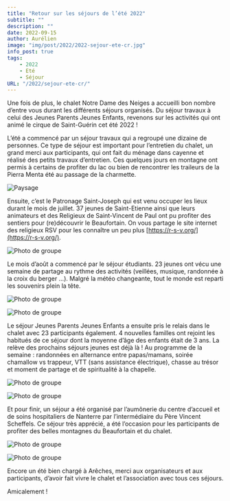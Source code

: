 ```yaml
---
title: "Retour sur les séjours de l’été 2022"
subtitle: ""
description: ""
date: 2022-09-15
author: Aurélien
image: "img/post/2022/2022-sejour-ete-cr.jpg"
info_post: true
tags:
    - 2022
    - Eté
    - Séjour
URL: "/2022/sejour-ete-cr/"
---
```


Une fois de plus, le chalet Notre Dame des Neiges a accueilli bon nombre d’entre vous durant les différents séjours organisés. Du séjour travaux à celui des Jeunes Parents Jeunes Enfants, revenons sur les activités qui ont animé le cirque de Saint-Guérin cet été 2022 !

L’été a commencé par un séjour travaux qui a regroupé une dizaine de personnes. Ce type de séjour est important pour l’entretien du chalet, un grand merci aux participants, qui ont fait du ménage dans cayenne et réalisé des petits travaux d’entretien. Ces quelques jours en montagne ont permis à certains de profiter du lac ou bien de rencontrer les traileurs de la Pierra Menta été au passage de la charmette.

![Paysage](/nouveau-site/img/post/2022/2022-sejour-ete-cr_1.jpg)

Ensuite, c’est le Patronage Saint-Joseph qui est venu occuper les lieux durant le mois de juillet. 37 jeunes de Saint-Etienne ainsi que leurs animateurs et des Religieux de Saint-Vincent de Paul ont pu profiter des sentiers pour (re)découvrir le Beaufortain. On vous partage le site internet des religieux RSV pour les connaître un peu plus [https://r-s-v.org/](https://r-s-v.org/).

![Photo de groupe](/nouveau-site/img/post/2022/2022-sejour-ete-cr_2.jpg)

Le mois d’août a commencé par le séjour étudiants. 23 jeunes ont vécu une semaine de partage au rythme des activités (veillées, musique, randonnée à la croix du berger …). Malgré la météo changeante, tout le monde est reparti les souvenirs plein la tête.

![Photo de groupe](/nouveau-site/img/post/2022/2022-sejour-ete-cr_3.jpg)

![Photo de groupe](/nouveau-site/img/post/2022/2022-sejour-ete-cr_4.jpg)

Le séjour Jeunes Parents Jeunes Enfants a ensuite pris le relais dans le chalet avec 23 participants également. 4 nouvelles familles ont rejoint les habitués de ce séjour dont la moyenne d’âge des enfants était de 3 ans. La relève des prochains séjours jeunes est déjà là ! Au programme de la semaine : randonnées en alternance entre papas/mamans, soirée chamallow vs trappeur, VTT (sans assistance électrique), chasse au trésor et moment de partage et de spiritualité à la chapelle.

![Photo de groupe](/nouveau-site/img/post/2022/2022-sejour-ete-cr_5.jpg)

![Photo de groupe](/nouveau-site/img/post/2022/2022-sejour-ete-cr_6.jpg)

Et pour finir, un séjour a été organisé par l’aumônerie du centre d’accueil et de soins hospitaliers de Nanterre par l’intermédiaire du Père Vincent Scheffels. Ce séjour très apprécié, a été l’occasion pour les participants de profiter des belles montagnes du Beaufortain et du chalet.

![Photo de groupe](/nouveau-site/img/post/2022/2022-sejour-ete-cr_7.jpg)

![Photo de groupe](/nouveau-site/img/post/2022/2022-sejour-ete-cr_8.jpg)


Encore un été bien chargé à Arêches, merci aux organisateurs et aux participants, d’avoir fait vivre le chalet et l’association avec tous ces séjours.

Amicalement !